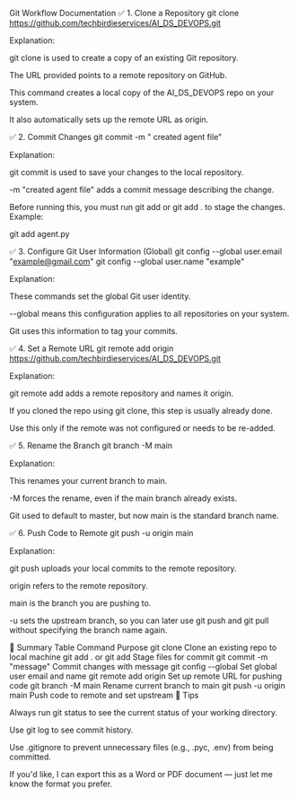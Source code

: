 Git Workflow Documentation
✅ 1. Clone a Repository
git clone https://github.com/techbirdieservices/AI_DS_DEVOPS.git


Explanation:

git clone is used to create a copy of an existing Git repository.

The URL provided points to a remote repository on GitHub.

This command creates a local copy of the AI_DS_DEVOPS repo on your system.

It also automatically sets up the remote URL as origin.

✅ 2. Commit Changes
git commit -m " created agent file"


Explanation:

git commit is used to save your changes to the local repository.

-m "created agent file" adds a commit message describing the change.

Before running this, you must run git add <filename> or git add . to stage the changes.
Example:

git add agent.py

✅ 3. Configure Git User Information (Global)
git config --global user.email "example@gmail.com"
git config --global user.name "example"


Explanation:

These commands set the global Git user identity.

--global means this configuration applies to all repositories on your system.

Git uses this information to tag your commits.

✅ 4. Set a Remote URL
git remote add origin https://github.com/techbirdieservices/AI_DS_DEVOPS.git


Explanation:

git remote add adds a remote repository and names it origin.

If you cloned the repo using git clone, this step is usually already done.

Use this only if the remote was not configured or needs to be re-added.

✅ 5. Rename the Branch
git branch -M main


Explanation:

This renames your current branch to main.

-M forces the rename, even if the main branch already exists.

Git used to default to master, but now main is the standard branch name.

✅ 6. Push Code to Remote
git push -u origin main


Explanation:

git push uploads your local commits to the remote repository.

origin refers to the remote repository.

main is the branch you are pushing to.

-u sets the upstream branch, so you can later use git push and git pull without specifying the branch name again.

🧠 Summary Table
Command	Purpose
git clone <repo>	Clone an existing repo to local machine
git add . or git add <file>	Stage files for commit
git commit -m "message"	Commit changes with message
git config --global	Set global user email and name
git remote add origin <url>	Set up remote URL for pushing code
git branch -M main	Rename current branch to main
git push -u origin main	Push code to remote and set upstream
📝 Tips

Always run git status to see the current status of your working directory.

Use git log to see commit history.

Use .gitignore to prevent unnecessary files (e.g., .pyc, .env) from being committed.

If you'd like, I can export this as a Word or PDF document — just let me know the format you prefer.

